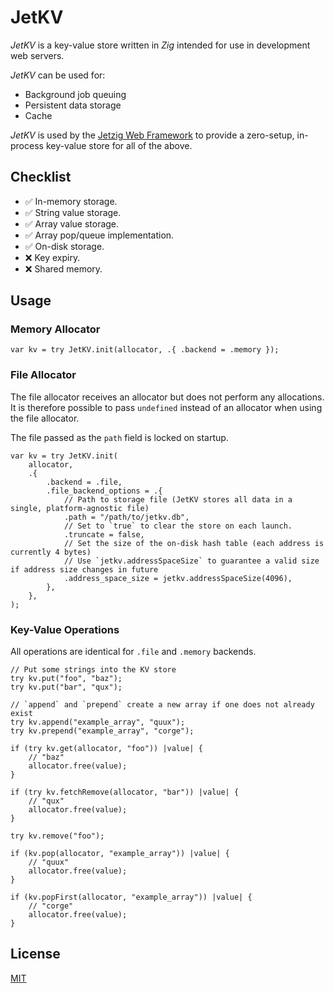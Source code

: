 # JetKV

_JetKV_ is a key-value store written in _Zig_ intended for use in development web servers.

_JetKV_ can be used for:

* Background job queuing
* Persistent data storage
* Cache

_JetKV_ is used by the [Jetzig Web Framework](https://jetzig.dev/) to provide a zero-setup, in-process key-value store for all of the above.

## Checklist

* :white_check_mark: In-memory storage.
* :white_check_mark: String value storage.
* :white_check_mark: Array value storage.
* :white_check_mark: Array pop/queue implementation.
* :white_check_mark: On-disk storage.
* :x: Key expiry.
* :x: Shared memory.

## Usage

### Memory Allocator

```zig
var kv = try JetKV.init(allocator, .{ .backend = .memory });
```

### File Allocator

The file allocator receives an allocator but does not perform any allocations. It is therefore possible to pass `undefined` instead of an allocator when using the file allocator.

The file passed as the `path` field is locked on startup.

```zig
var kv = try JetKV.init(
    allocator,
    .{
        .backend = .file,
        .file_backend_options = .{
            // Path to storage file (JetKV stores all data in a single, platform-agnostic file)
            .path = "/path/to/jetkv.db",
            // Set to `true` to clear the store on each launch.
            .truncate = false,
            // Set the size of the on-disk hash table (each address is currently 4 bytes)
            // Use `jetkv.addressSpaceSize` to guarantee a valid size if address size changes in future
            .address_space_size = jetkv.addressSpaceSize(4096),
        },
    },
);
```

### Key-Value Operations

All operations are identical for `.file` and `.memory` backends.

```zig
// Put some strings into the KV store
try kv.put("foo", "baz");
try kv.put("bar", "qux");

// `append` and `prepend` create a new array if one does not already exist
try kv.append("example_array", "quux");
try kv.prepend("example_array", "corge");

if (try kv.get(allocator, "foo")) |value| {
    // "baz"
    allocator.free(value);
}

if (try kv.fetchRemove(allocator, "bar")) |value| {
    // "qux"
    allocator.free(value);
}

try kv.remove("foo");

if (kv.pop(allocator, "example_array")) |value| {
    // "quux"
    allocator.free(value);
}

if (kv.popFirst(allocator, "example_array")) |value| {
    // "corge"
    allocator.free(value);
}
```

## License

[MIT](LICENSE)
